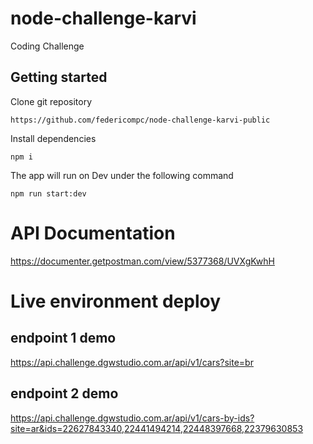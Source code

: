 # node-challenge-karvi

Coding Challenge

## Getting started

Clone git repository

```
https://github.com/federicompc/node-challenge-karvi-public

```

Install dependencies

```
npm i
```

The app will run on Dev under the following command

```
npm run start:dev

```

# API Documentation

https://documenter.getpostman.com/view/5377368/UVXgKwhH

# Live environment deploy

## endpoint 1 demo

https://api.challenge.dgwstudio.com.ar/api/v1/cars?site=br

## endpoint 2 demo

https://api.challenge.dgwstudio.com.ar/api/v1/cars-by-ids?site=ar&ids=22627843340,22441494214,22448397668,22379630853
